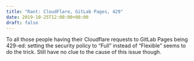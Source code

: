 ```yaml
---
title: "Rant: CloudFlare, GitLab Pages, 429"
date: 2019-10-25T12:00:00+00:00
draft: false
---
```


To all those people having their Cloudflare requests to GitLab Pages being 429-ed: setting the security policy to “Full” instead of “Flexible” seems to do the trick. Still have no clue to the cause of this issue though.

